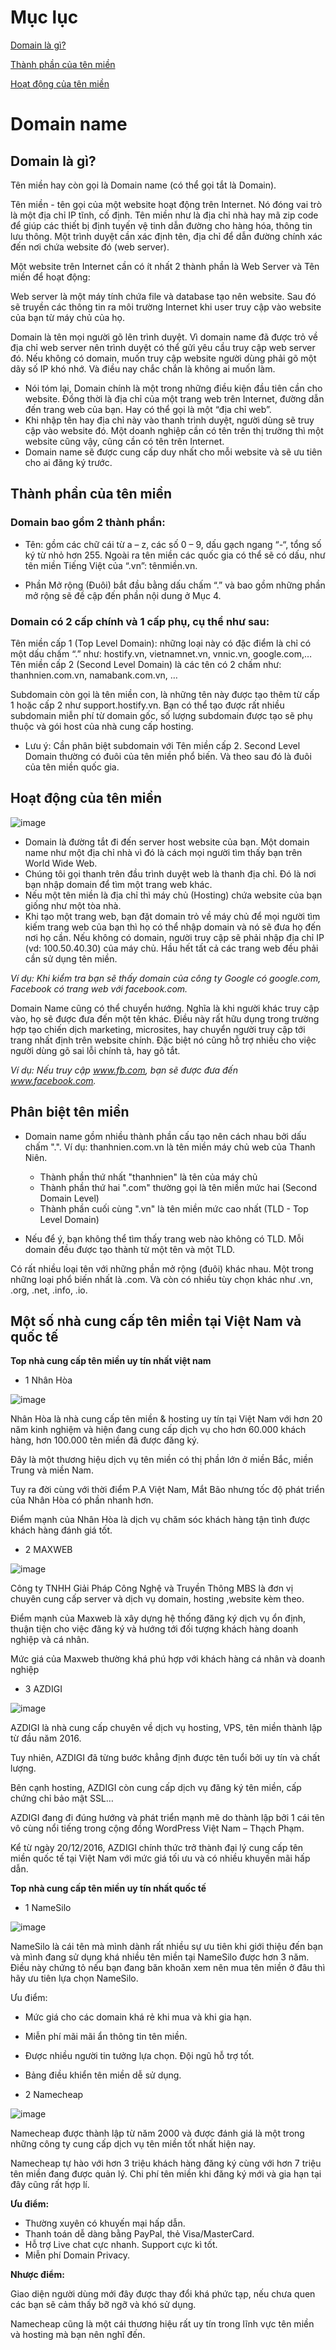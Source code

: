 # Mục lục 

[Domain là gì?](#domain)

[Thành phần của tên miền](#thanhphan)

[Hoạt động của tên miền](#hoatdong)

# Domain name

<a name="domain"><a/>
## Domain là gì?

Tên miền hay còn gọi là Domain name (có thể gọi tắt là Domain).

Tên miền - tên gọi của một website hoạt động trên Internet. Nó đóng vai trò là một địa chỉ IP tĩnh, cố định. Tên miền như là địa chỉ nhà hay mã zip code để giúp các thiết bị định tuyến vệ tinh dẫn đường cho hàng hóa, thông tin lưu thông. Một trình duyệt cần xác định tên, địa chỉ để dẫn đường chính xác đến nơi chứa website đó (web server).

Một website trên Internet cần có ít nhất 2 thành phần là Web Server và Tên miền để hoạt động:

Web server là một máy tính chứa file và database tạo nên website. Sau đó sẽ truyền các thông tin ra môi trường Internet khi user truy cập vào website của bạn từ máy chủ của họ.

Domain là tên mọi người gõ lên trình duyệt. Vì domain name đã được trỏ về địa chỉ web server nên trình duyệt có thể gửi yêu cầu truy cập web server đó. Nếu không có domain, muốn truy cập website người dùng phải gõ một dãy số IP khó nhớ. Và điều nay chắc chắn là không ai muốn làm.
  - Nói tóm lại, Domain chính là một trong những điều kiện đầu tiên cần cho website. Đồng thời là địa chỉ của một trang web trên Internet, đường dẫn đến trang web của bạn. Hay có thể gọi là một “địa chỉ web”.
  - Khi nhập tên hay địa chỉ này vào thanh trình duyệt, người dùng sẽ truy cập vào website đó. Một doanh nghiệp cần có tên trên thị trường thì một website cũng vậy, cũng cần có tên trên Internet.
  - Domain name sẽ được cung cấp duy nhất cho mỗi website và sẽ ưu tiên cho ai đăng ký trước.

  <a name="thanhphan"><a/>
## Thành phần của tên miền

### Domain bao gồm 2 thành phần:

  - Tên: gồm các chữ cái từ a – z, các số 0 – 9, dấu gạch ngang “-“, tổng số ký từ nhỏ hơn 255. Ngoài ra tên miền các quốc gia có thể sẽ có dấu, như tên miền Tiếng Việt của “.vn”: tênmiền.vn.

  - Phần Mở rộng (Đuôi) bắt đầu bằng dấu chấm “.” và bao gồm những phần mở rộng sẽ đề cập đến phần nội dung ở Mục 4.

### Domain có 2 cấp chính và 1 cấp phụ, cụ thể như sau:

Tên miền cấp 1 (Top Level Domain): những loại này có đặc điểm là chỉ có một dấu chấm “.” như: hostify.vn, vietnamnet.vn, vnnic.vn, google.com,…
Tên miền cấp 2 (Second Level Domain) là các tên có 2 chấm như: thanhnien.com.vn, namabank.com.vn, …

Subdomain còn gọi là tên miền con, là những tên này được tạo thêm từ cấp 1 hoặc cấp 2 như support.hostify.vn. Bạn có thể tạo được rất nhiều subdomain miễn phí từ domain gốc, số lượng subdomain được tạo sẽ phụ thuộc và gói host của nhà cung cấp hosting.

* Lưu ý: Cần phân biệt subdomain với Tên miền cấp 2. Second Level Domain thường có đuôi của tên miền phổ biến. Và theo sau đó là đuôi của tên miền quốc gia.

    <a name="hoatdong"><a/>
## Hoạt động của tên miền

![image](https://user-images.githubusercontent.com/62273292/158509437-926fcac1-cd9e-4889-9992-f2d053ddb685.png)

- Domain là đường tắt đi đến server host website của bạn. Một domain name như một địa chỉ nhà vì đó là cách mọi người tìm thấy bạn trên World Wide Web.
- Chúng tôi gọi thanh trên đầu trình duyệt web là thanh địa chỉ. Đó là nơi bạn nhập domain để tìm một trang web khác.
- Nếu một tên miền là địa chỉ thì máy chủ (Hosting) chứa website của bạn giống như một tòa nhà.
- Khi tạo một trang web, bạn đặt domain trỏ về máy chủ để mọi người tìm kiếm trang web của bạn thì họ có thể nhập domain và nó sẽ đưa họ đến nơi họ cần. Nếu không có domain, người truy cập sẽ phải nhập địa chỉ IP (vd: 100.50.40.30) của máy chủ. Hầu hết tất cả các trang web đều phải cần sử dụng tên miền.

*Ví dụ: Khi kiểm tra bạn sẽ thấy domain của công ty Google có google.com, Facebook có trang web với facebook.com.*

Domain Name cũng có thể chuyển hướng. Nghĩa là khi người khác truy cập vào, họ sẽ được đưa đến một tên khác. Điều này rất hữu dụng trong trường hợp tạo chiến dịch marketing, microsites, hay chuyển người truy cập tới trang nhất định trên website chính. Đặc biệt nó cũng hỗ trợ nhiều cho việc người dùng gõ sai lỗi chính tả, hay gõ tắt.

*Ví dụ: Nếu truy cập www.fb.com, bạn sẽ được đưa đến www.facebook.com.*

## Phân biệt tên miền 

  - Domain name gồm nhiều thành phần cấu tạo nên cách nhau bởi dấu chấm ".". Ví dụ: thanhnien.com.vn là tên miền máy chủ web của Thanh Niên.
    - Thành phần thứ nhất "thanhnien" là tên của máy chủ
    - Thành phần thứ hai ".com" thường gọi là tên miền mức hai (Second Domain Level)
    - Thành phần cuối cùng ".vn" là tên miền mức cao nhất (TLD - Top Level Domain)

  - Nếu để ý, bạn không thể tìm thấy trang web nào không có TLD. Mỗi domain đều được tạo thành từ một tên và một TLD.

Có rất nhiều loại tên với những phần mở rộng (đuôi) khác nhau. Một trong những loại phổ biến nhất là .com. Và còn có nhiều tùy chọn khác như .vn, .org, .net, .info, .io.

## Một số nhà cung cấp tên miền tại Việt Nam và quốc tế

**Top nhà cung cấp tên miền uy tín nhất việt nam**
- 1 Nhân Hòa

![image](https://user-images.githubusercontent.com/62273292/158511784-f1042a12-a0c2-4117-816f-b5094a46b47f.png)

Nhân Hòa là nhà cung cấp tên miền & hosting uy tín tại Việt Nam với hơn 20 năm kinh nghiệm và hiện đang cung cấp dịch vụ cho hơn 60.000 khách hàng, hơn 100.000 tên miền đã được đăng ký.

Đây là một thương hiệu dịch vụ tên miền có thị phần lớn ở miền Bắc, miền Trung và miền Nam.

Tuy ra đời cùng với thời điểm P.A Việt Nam, Mắt Bão nhưng tốc độ phát triển của Nhân Hòa có phần nhanh hơn.

Điểm mạnh của Nhân Hòa là dịch vụ chăm sóc khách hàng tận tình được khách hàng đánh giá tốt.

- 2 MAXWEB

![image](https://user-images.githubusercontent.com/62273292/158511956-d90b0c6f-cac7-4625-8c05-d5b7831c780b.png)


Công ty TNHH Giải Pháp Công Nghệ và Truyền Thông MBS là đơn vị  chuyên cung cấp server và dịch vụ domain, hosting ,website kèm theo.

Điểm mạnh của Maxweb là xây dựng hệ thống đăng ký dịch vụ ổn định, thuận tiện cho việc đăng ký và hướng tới đối tượng khách hàng doanh nghiệp và cá nhân.

Mức giá của Maxweb thường khá phú hợp với khách hàng cá nhân và doanh nghiệp

- 3 AZDIGI

![image](https://user-images.githubusercontent.com/62273292/158512004-dfa5529e-30f1-4fbe-b26d-dccf2aee3991.png)

AZDIGI là nhà cung cấp chuyên về dịch vụ hosting, VPS, tên miền thành lập từ đầu năm 2016.

Tuy nhiên, AZDIGI đã từng bước khẳng định được tên tuổi bởi uy tín và chất lượng.

Bên cạnh hosting, AZDIGI còn cung cấp dịch vụ đăng ký tên miền, cấp chứng chỉ bảo mật SSL…

AZDIGI đang đi đúng hướng và phát triển mạnh mẽ do thành lập bởi 1 cái tên vô cùng nổi tiếng trong cộng đồng WordPress Việt Nam – Thạch Phạm.

Kể từ ngày 20/12/2016, AZDIGI chính thức trở thành đại lý cung cấp tên miền quốc tế tại Việt Nam với mức giá tối ưu và có nhiều khuyến mãi hấp dẫn.

**Top nhà cung cấp tên miền uy tín nhất quốc tế**

- 1 NameSilo

![image](https://user-images.githubusercontent.com/62273292/158512246-38d1905b-52d8-4086-8886-b5bcfe790ce2.png)


NameSilo là cái tên mà mình dành rất nhiều sự ưu tiên khi giới thiệu đến bạn và mình đang sử dụng khá nhiều tên miền tại NameSilo được hơn 3 năm. Điều này chứng tỏ nếu bạn đang băn khoăn xem nên mua tên miền ở đâu thì hãy ưu tiên lựa chọn NameSilo.

Ưu điểm:
  - Mức giá cho các domain khá rẻ khi mua và khi gia hạn.
  - Miễn phí mãi mãi ẩn thông tin tên miền. 
  - Được nhiều người tin tưởng lựa chọn. Đội ngũ hỗ trợ tốt. 
  - Bảng điều khiển tên miền dễ sử dụng.


- 2 Namecheap

![image](https://user-images.githubusercontent.com/62273292/158512487-a969dcaf-6ca6-44df-a070-74adae33862c.png)

Namecheap được thành lập từ năm 2000 và được đánh giá là một trong những công ty cung cấp dịch vụ tên miền tốt nhất hiện nay. 

Namecheap tự hào với hơn 3 triệu khách hàng đăng ký cùng với hơn 7 triệu tên miền đang được quản lý. Chi phí tên miền khi đăng ký mới và gia hạn tại đây cũng rất hợp lí.

**Ưu điểm:**

- Thường xuyên có khuyến mại hấp dẫn. 
- Thanh toán dễ dàng bằng PayPal, thẻ Visa/MasterCard. 
- Hỗ trợ Live chat cực nhanh. Support cực kì tốt. 
- Miễn phí Domain Privacy. 

**Nhược điểm:**

Giao diện người dùng mới đây được thay đổi khá phức tạp, nếu chưa quen các bạn sẽ cảm thấy bỡ ngỡ và khó sử dụng. 

Namecheap cũng là một cái thương hiệu rất uy tín trong lĩnh vực tên miền và hosting mà bạn nên nghĩ đến.

